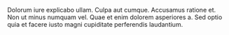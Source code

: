 Dolorum iure explicabo ullam. Culpa aut cumque. Accusamus ratione et. Non ut minus numquam vel. Quae et enim dolorem asperiores a. Sed optio quia et facere iusto magni cupiditate perferendis laudantium.